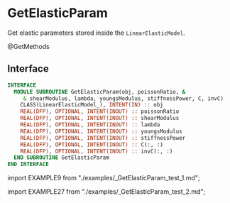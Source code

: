 # GetElasticParam

Get elastic parameters stored inside the `LinearElasticModel`.

<span class="badge badge--secondary"> @GetMethods </span>

## Interface

<Tabs>
<TabItem value="interface" label="Interface" default>

```fortran
INTERFACE
  MODULE SUBROUTINE GetElasticParam(obj, poissonRatio, &
     & shearModulus, lambda, youngsModulus, stiffnessPower, C, invC)
    CLASS(LinearElasticModel_), INTENT(IN) :: obj
    REAL(DFP), OPTIONAL, INTENT(INOUT) :: poissonRatio
    REAL(DFP), OPTIONAL, INTENT(INOUT) :: shearModulus
    REAL(DFP), OPTIONAL, INTENT(INOUT) :: lambda
    REAL(DFP), OPTIONAL, INTENT(INOUT) :: youngsModulus
    REAL(DFP), OPTIONAL, INTENT(INOUT) :: stiffnessPower
    REAL(DFP), OPTIONAL, INTENT(INOUT) :: C(:, :)
    REAL(DFP), OPTIONAL, INTENT(INOUT) :: invC(:, :)
  END SUBROUTINE GetElasticParam
END INTERFACE
```

</TabItem>

<TabItem value="example" label="example 1">

import EXAMPLE9 from "./examples/_GetElasticParam_test_1.md";

<EXAMPLE9 />

</TabItem>

<TabItem value="ex2" label="example 2">

import EXAMPLE27 from "./examples/_GetElasticParam_test_2.md";

<EXAMPLE27 />

</TabItem>

<TabItem value="close" label="↢ close">

</TabItem>
</Tabs>
